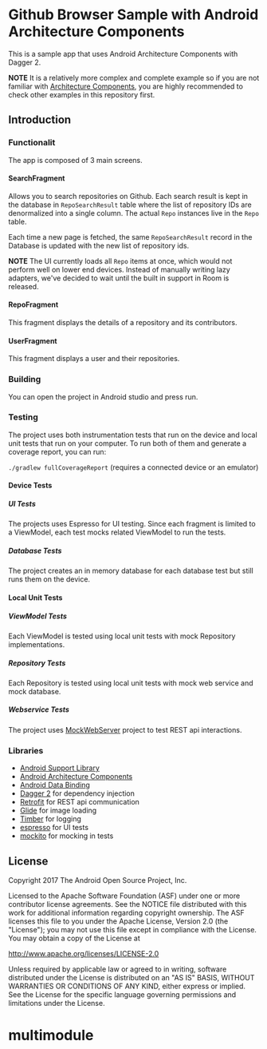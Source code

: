 Github Browser Sample with Android Architecture Components
===========================================================

This is a sample app that uses Android Architecture Components with Dagger 2.

**NOTE** It is a relatively more complex and complete example so if you are not familiar
with [Architecture Components][arch], you are highly recommended to check other examples
in this repository first.

Introduction
-------------

### Functionalit
The app is composed of 3 main screens.
#### SearchFragment
Allows you to search repositories on Github.
Each search result is kept in the database in `RepoSearchResult` table where
the list of repository IDs are denormalized into a single column.
The actual `Repo` instances live in the `Repo` table.

Each time a new page is fetched, the same `RepoSearchResult` record in the
Database is updated with the new list of repository ids.

**NOTE** The UI currently loads all `Repo` items at once, which would not
perform well on lower end devices. Instead of manually writing lazy
adapters, we've decided to wait until the built in support in Room is released.

#### RepoFragment
This fragment displays the details of a repository and its contributors.
#### UserFragment
This fragment displays a user and their repositories.

### Building
You can open the project in Android studio and press run.
### Testing
The project uses both instrumentation tests that run on the device
and local unit tests that run on your computer.
To run both of them and generate a coverage report, you can run:

`./gradlew fullCoverageReport` (requires a connected device or an emulator)

#### Device Tests
##### UI Tests
The projects uses Espresso for UI testing. Since each fragment
is limited to a ViewModel, each test mocks related ViewModel to
run the tests.
##### Database Tests
The project creates an in memory database for each database test but still
runs them on the device.

#### Local Unit Tests
##### ViewModel Tests
Each ViewModel is tested using local unit tests with mock Repository
implementations.
##### Repository Tests
Each Repository is tested using local unit tests with mock web service and
mock database.
##### Webservice Tests
The project uses [MockWebServer][mockwebserver] project to test REST api interactions.


### Libraries
* [Android Support Library][support-lib]
* [Android Architecture Components][arch]
* [Android Data Binding][data-binding]
* [Dagger 2][dagger2] for dependency injection
* [Retrofit][retrofit] for REST api communication
* [Glide][glide] for image loading
* [Timber][timber] for logging
* [espresso][espresso] for UI tests
* [mockito][mockito] for mocking in tests


[mockwebserver]: https://github.com/square/okhttp/tree/master/mockwebserver
[support-lib]: https://developer.android.com/topic/libraries/support-library/index.html
[arch]: https://developer.android.com/arch
[data-binding]: https://developer.android.com/topic/libraries/data-binding/index.html
[espresso]: https://google.github.io/android-testing-support-library/docs/espresso/
[dagger2]: https://google.github.io/dagger
[retrofit]: http://square.github.io/retrofit
[glide]: https://github.com/bumptech/glide
[timber]: https://github.com/JakeWharton/timber
[mockito]: http://site.mockito.org

License
--------

Copyright 2017 The Android Open Source Project, Inc.

Licensed to the Apache Software Foundation (ASF) under one or more contributor
license agreements.  See the NOTICE file distributed with this work for
additional information regarding copyright ownership.  The ASF licenses this
file to you under the Apache License, Version 2.0 (the "License"); you may not
use this file except in compliance with the License.  You may obtain a copy of
the License at

http://www.apache.org/licenses/LICENSE-2.0

Unless required by applicable law or agreed to in writing, software
distributed under the License is distributed on an "AS IS" BASIS, WITHOUT
WARRANTIES OR CONDITIONS OF ANY KIND, either express or implied.  See the
License for the specific language governing permissions and limitations under
the License.
# multimodule
